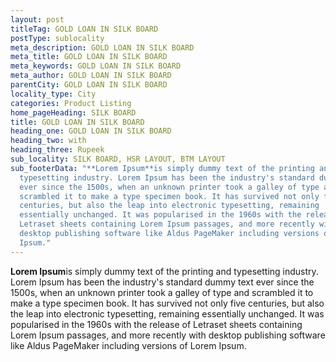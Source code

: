 ```yaml
---
layout: post
titleTag: GOLD LOAN IN SILK BOARD
postType: sublocality
meta_description: GOLD LOAN IN SILK BOARD
meta_title: GOLD LOAN IN SILK BOARD
meta_keywords: GOLD LOAN IN SILK BOARD
meta_author: GOLD LOAN IN SILK BOARD
parentCity: GOLD LOAN IN SILK BOARD
locality_type: City
categories: Product Listing
home_pageHeading: SILK BOARD
title: GOLD LOAN IN SILK BOARD
heading_one: GOLD LOAN IN SILK BOARD
heading_two: with
heading_three: Rupeek
sub_locality: SILK BOARD, HSR LAYOUT, BTM LAYOUT
sub_footerData: "**Lorem Ipsum**is simply dummy text of the printing and
  typesetting industry. Lorem Ipsum has been the industry's standard dummy text
  ever since the 1500s, when an unknown printer took a galley of type and
  scrambled it to make a type specimen book. It has survived not only five
  centuries, but also the leap into electronic typesetting, remaining
  essentially unchanged. It was popularised in the 1960s with the release of
  Letraset sheets containing Lorem Ipsum passages, and more recently with
  desktop publishing software like Aldus PageMaker including versions of Lorem
  Ipsum."
---
```

**Lorem Ipsum**is simply dummy text of the printing and typesetting industry. Lorem Ipsum has been the industry's standard dummy text ever since the 1500s, when an unknown printer took a galley of type and scrambled it to make a type specimen book. It has survived not only five centuries, but also the leap into electronic typesetting, remaining essentially unchanged. It was popularised in the 1960s with the release of Letraset sheets containing Lorem Ipsum passages, and more recently with desktop publishing software like Aldus PageMaker including versions of Lorem Ipsum.